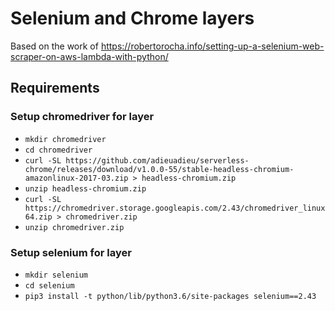# Selenium and Chrome layers

Based on the work of https://robertorocha.info/setting-up-a-selenium-web-scraper-on-aws-lambda-with-python/

## Requirements

### Setup chromedriver for layer
* `mkdir chromedriver`
* `cd chromedriver`
* `curl -SL https://github.com/adieuadieu/serverless-chrome/releases/download/v1.0.0-55/stable-headless-chromium-amazonlinux-2017-03.zip > headless-chromium.zip`
* `unzip headless-chromium.zip`
* `curl -SL https://chromedriver.storage.googleapis.com/2.43/chromedriver_linux64.zip > chromedriver.zip`
* `unzip chromedriver.zip`

### Setup selenium for layer
* `mkdir selenium`
* `cd selenium`
* `pip3 install -t python/lib/python3.6/site-packages selenium==2.43`
